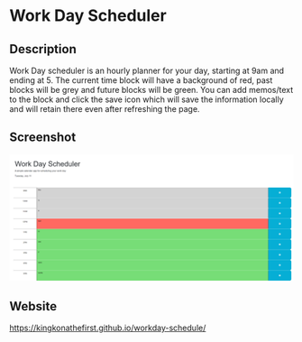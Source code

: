 # Work Day Scheduler

## Description
Work Day scheduler is an hourly planner for your day, starting at 9am and ending at 5. The current time block will have a background of red, past blocks will be grey and future blocks will be green. You can add memos/text to the block and click the save icon which will save the information locally and will retain there even after refreshing the page.
## Screenshot

![screenshot](./Assets/screenshot/_C__Users_lando_Documents_UCF_Homework_workday-schedule_index.html.png)

## Website
https://kingkonathefirst.github.io/workday-schedule/